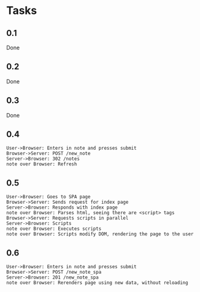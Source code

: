 # Tasks

## 0.1

Done

## 0.2

Done

## 0.3

Done

## 0.4

```diagram
User->Browser: Enters in note and presses submit
Browser->Server: POST /new_note
Server->Browser: 302 /notes
note over Browser: Refresh
```

## 0.5

```diagram
User->Browser: Goes to SPA page
Browser->Server: Sends request for index page
Server->Browser: Responds with index page
note over Browser: Parses html, seeing there are <script> tags
Browser->Server: Requests scripts in parallel
Server->Browser: Scripts
note over Browser: Executes scripts
note over Browser: Scripts modify DOM, rendering the page to the user
```

## 0.6

```diagram
User->Browser: Enters in note and presses submit
Browser->Server: POST /new_note_spa
Server->Browser: 201 /new_note_spa
note over Browser: Rerenders page using new data, without reloading
```
